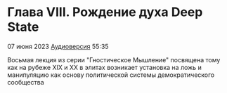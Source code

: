 # Глава VIII. Рождение духа Deep State

07 июня 2023 [Аудиоверсия](https://e.pcloud.link/publink/show?code=XZUeJdZLb6B74RBGMHAiFpCbrkQPknMs46k) 55:35

Восьмая лекция из серии "Гностическое Мышление" посвящена тому как на рубеже XIX и XX в элитах возникает установка на ложь и манипуляцию как основу политической системы демократического сообщества
